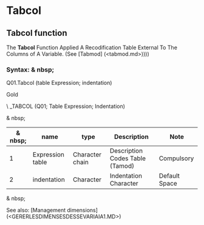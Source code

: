# Tabcol

## Tabcol function

The **Tabcol** Function Applied A Recodification Table External To The Columns of A Variable. (See [Tabmod] (<tabmod.md>))))

### Syntax: & nbsp;

Q01.Tabcol (table Expression; indentation)

Gold

\ _TABCOL (Q01; Table Expression; Indentation)

& nbsp;

| & nbsp; | **name** | **type** | **Description** | **Note** |
| --- | --- | --- | --- | --- |
| &#49; | Expression table | Character chain | Description Codes Table (Tamod) | Compulsory |
| &#50; | indentation | Character | Indentation Character | Default Space |


& nbsp;

See also: [Management dimensions] (<GERERLESDIMENSESDESSEVARIAIA1.MD>)